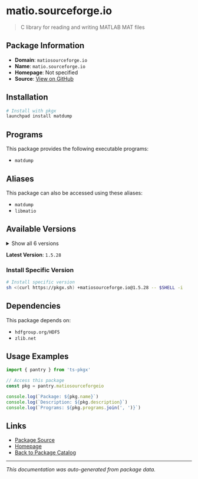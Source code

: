 # matio.sourceforge.io

> C library for reading and writing MATLAB MAT files

## Package Information

- **Domain**: `matiosourceforge.io`
- **Name**: `matio.sourceforge.io`
- **Homepage**: Not specified
- **Source**: [View on GitHub](https://github.com/pkgxdev/pantry/tree/main/projects/matio.sourceforge.io/package.yml)

## Installation

```bash
# Install with pkgx
launchpad install matdump
```

## Programs

This package provides the following executable programs:

- `matdump`

## Aliases

This package can also be accessed using these aliases:

- `matdump`
- `libmatio`

## Available Versions

<details>
<summary>Show all 6 versions</summary>

- `1.5.28`, `1.5.27`, `1.5.26`, `1.5.25`, `1.5.24`
- `1.5.23`

</details>

**Latest Version**: `1.5.28`

### Install Specific Version

```bash
# Install specific version
sh <(curl https://pkgx.sh) +matiosourceforge.io@1.5.28 -- $SHELL -i
```

## Dependencies

This package depends on:

- `hdfgroup.org/HDF5`
- `zlib.net`

## Usage Examples

```typescript
import { pantry } from 'ts-pkgx'

// Access this package
const pkg = pantry.matiosourceforgeio

console.log(`Package: ${pkg.name}`)
console.log(`Description: ${pkg.description}`)
console.log(`Programs: ${pkg.programs.join(', ')}`)
```

## Links

- [Package Source](https://github.com/pkgxdev/pantry/tree/main/projects/matio.sourceforge.io/package.yml)
- [Homepage](#)
- [Back to Package Catalog](../package-catalog.md)

---

*This documentation was auto-generated from package data.*
